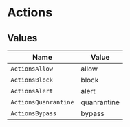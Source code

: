 # Actions


## Values

| Name                 | Value                |
| -------------------- | -------------------- |
| `ActionsAllow`       | allow                |
| `ActionsBlock`       | block                |
| `ActionsAlert`       | alert                |
| `ActionsQuanrantine` | quanrantine          |
| `ActionsBypass`      | bypass               |